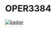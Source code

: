# OPER3384

[![badge](https%3A//img.shields.io/static/v1%3Flabel%3DOPER%203384%20%20%E2%80%A2%20%20Predictive%20Analytics%26message%3DProject%20Team%2010%26style%3Dplastic%26color%3Dred)](https://mybinder.org/v2/gh/tavlarios/OPER3384/HEAD?filepath=IMDB%20Project.ipynb)
